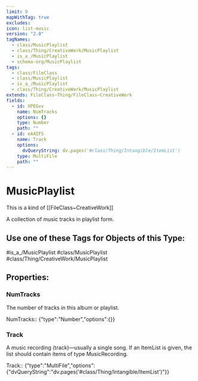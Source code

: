 ```yaml
---
limit: 9
mapWithTag: true
excludes: 
icon: list-music
version: "2.0"
tagNames:
  - class/MusicPlaylist
  - class/Thing/CreativeWork/MusicPlaylist
  - is_a_/MusicPlaylist
  - schema-org/MusicPlaylist
tags:
  - class/FileClass
  - class/MusicPlaylist
  - is_a_/MusicPlaylist
  - class/Thing/CreativeWork/MusicPlaylist
extends: FileClass~Thing/FileClass~CreativeWork
fields:
  - id: XPEGvv
    name: NumTracks
    options: {}
    type: Number
    path: ""
  - id: eA4IFS
    name: Track
    options:
      dvQueryString: dv.pages('#class/Thing/Intangible/ItemList')
    type: MultiFile
    path: ""
---
```


# MusicPlaylist
This is a kind of [[FileClass~CreativeWork]]

A collection of music tracks in playlist form.


## Use one of these Tags for Objects of this Type:

#is_a_/MusicPlaylist
#class/MusicPlaylist
#class/Thing/CreativeWork/MusicPlaylist

## Properties:

### NumTracks
The number of tracks in this album or playlist.

NumTracks:: {"type":"Number","options":{}}

### Track
A music recording (track)&#x2014;usually a single song. If an ItemList is given, the list should contain items of type MusicRecording.

Track:: {"type":"MultiFile","options":{"dvQueryString":"dv.pages('#class/Thing/Intangible/ItemList')"}}


